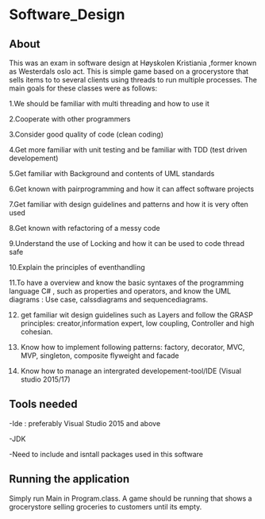 # Software_Design

## About
This was an exam in software design at Høyskolen Kristiania ,former known as Westerdals oslo act.
This is simple game based on a grocerystore that sells items to to several clients using threads to run multiple processes. 
The main goals for these classes were as follows:

1.We should be familiar with multi threading and how to use it

2.Cooperate with other programmers 

3.Consider good quality of code (clean coding)

4.Get more familiar with unit testing and be familiar with TDD (test driven developement)

5.Get familiar with Background and contents of UML standards

6.Get known with pairprogramming and how it can affect software projects

7.Get familiar with design guidelines and patterns and how it is very often used

8.Get known with refactoring of a messy code

9.Understand the use of Locking and how it can be used to code thread safe

10.Explain the principles of eventhandling

11.To have a overview  and know the basic syntaxes of the programming language C# , such as properties and operators, and know the
   UML diagrams : Use case, calssdiagrams and sequencediagrams.

12. get familiar wit design guidelines such as Layers and follow the GRASP principles: creator,information expert, low coupling,
    Controller and high cohesian. 

13. Know how to implement following patterns: factory, decorator, MVC, MVP, singleton, composite flyweight and facade

14. Know how to manage an intergrated developement-tool/IDE  (Visual studio 2015/17)  


## Tools needed 
-Ide :  preferably Visual Studio 2015 and above

-JDK

-Need to include and isntall packages used in this software

## Running the application

Simply run Main in  Program.class.
A game should be running that shows a grocerystore selling groceries to customers until its empty.
